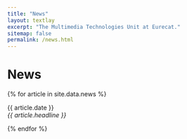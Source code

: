 ```yaml
---
title: "News"
layout: textlay
excerpt: "The Multimedia Technologies Unit at Eurecat."
sitemap: false
permalink: /news.html
---
```


# News

{% for article in site.data.news %}
<p>{{ article.date }} <br>
<em>{{ article.headline }}</em></p>
{% endfor %}
